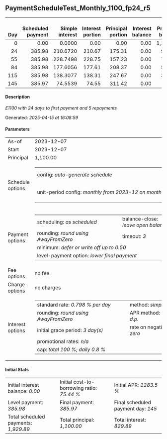 <h2>PaymentScheduleTest_Monthly_1100_fp24_r5</h2><table><thead style="vertical-align: bottom;"><th style="text-align: right;">Day</th><th style="text-align: right;">Scheduled payment</th><th style="text-align: right;">Simple interest</th><th style="text-align: right;">Interest portion</th><th style="text-align: right;">Principal portion</th><th style="text-align: right;">Interest balance</th><th style="text-align: right;">Principal balance</th><th style="text-align: right;">Total simple interest</th><th style="text-align: right;">Total interest</th><th style="text-align: right;">Total principal</th></thead><tr style="text-align: right;"><td class="ci00">0</td><td class="ci01" style="white-space: nowrap;">0.00</td><td class="ci02">0.0000</td><td class="ci03">0.00</td><td class="ci04">0.00</td><td class="ci05">0.00</td><td class="ci06">1,100.00</td><td class="ci07">0.0000</td><td class="ci08">0.00</td><td class="ci09">0.00</td></tr><tr style="text-align: right;"><td class="ci00">24</td><td class="ci01" style="white-space: nowrap;">385.98</td><td class="ci02">210.6720</td><td class="ci03">210.67</td><td class="ci04">175.31</td><td class="ci05">0.00</td><td class="ci06">924.69</td><td class="ci07">210.6720</td><td class="ci08">210.67</td><td class="ci09">175.31</td></tr><tr style="text-align: right;"><td class="ci00">55</td><td class="ci01" style="white-space: nowrap;">385.98</td><td class="ci02">228.7498</td><td class="ci03">228.75</td><td class="ci04">157.23</td><td class="ci05">0.00</td><td class="ci06">767.46</td><td class="ci07">439.4218</td><td class="ci08">439.42</td><td class="ci09">332.54</td></tr><tr style="text-align: right;"><td class="ci00">84</td><td class="ci01" style="white-space: nowrap;">385.98</td><td class="ci02">177.6056</td><td class="ci03">177.61</td><td class="ci04">208.37</td><td class="ci05">0.00</td><td class="ci06">559.09</td><td class="ci07">617.0274</td><td class="ci08">617.03</td><td class="ci09">540.91</td></tr><tr style="text-align: right;"><td class="ci00">115</td><td class="ci01" style="white-space: nowrap;">385.98</td><td class="ci02">138.3077</td><td class="ci03">138.31</td><td class="ci04">247.67</td><td class="ci05">0.00</td><td class="ci06">311.42</td><td class="ci07">755.3351</td><td class="ci08">755.34</td><td class="ci09">788.58</td></tr><tr style="text-align: right;"><td class="ci00">145</td><td class="ci01" style="white-space: nowrap;">385.97</td><td class="ci02">74.5539</td><td class="ci03">74.55</td><td class="ci04">311.42</td><td class="ci05">0.00</td><td class="ci06">0.00</td><td class="ci07">829.8890</td><td class="ci08">829.89</td><td class="ci09">1,100.00</td></tr></table><p><h4>Description</h4><i>£1100 with 24 days to first payment and 5 repayments</i></p><p>Generated: <i>2025-04-15 at 16:08:59</i></p><h4>Parameters</h4><table><tr><td>As-of</td><td>2023-12-07</td></tr><tr><td>Start</td><td>2023-12-07</td></tr><tr><td>Principal</td><td>1,100.00</td></tr><tr><td>Schedule options</td><td><table><tr><td>config: <i>auto-generate schedule</i></td><td>payment count: <i>5</i></td></tr><tr><td style="white-space: nowrap;">unit-period config: <i>monthly from 2023-12 on month-end</i></td><td>max duration: <i>unlimited</i></td></tr></table></td></tr><tr><td>Payment options</td><td><table><tr><td>scheduling: <i>as scheduled</i></td><td>balance-close: <i>leave&nbsp;open&nbsp;balance</i></td></tr><tr><td>rounding: <i>round using AwayFromZero</i></td><td>timeout: <i>3</i></td></tr><tr><td colspan='2'>minimum: <i>defer&nbsp;or&nbsp;write&nbsp;off&nbsp;up&nbsp;to&nbsp;0.50</i></td></tr><tr><td colspan='2'>level-payment option: <i>lower&nbsp;final&nbsp;payment</i></td></tr></table></td></tr><tr><td>Fee options</td><td>no fee</td></tr><tr><td>Charge options</td><td>no charges</td></tr><tr><td>Interest options</td><td><table><tr><td>standard rate: <i>0.798 % per day</i></td><td>method: <i>simple</i></td></tr><tr><td>rounding: <i>round using AwayFromZero</i></td><td>APR method: <i>UK FCA to 1 d.p.</i></td></tr><tr><td>initial grace period: <i>3 day(s)</i></td><td>rate on negative balance: <i>zero</i></td></tr><tr><td colspan="2">promotional rates: <i><i>n/a</i></i></td></tr><tr><td colspan="2">cap: <i>total 100 %; daily 0.8 %</td></tr></table></td></tr></table><h4>Initial Stats</h4><table><tr><td>Initial interest balance: <i>0.00</i></td><td>Initial cost-to-borrowing ratio: <i>75.44 %</i></td><td>Initial APR: <i>1283.5 %</i></td></tr><tr><td>Level payment: <i>385.98</i></td><td>Final payment: <i>385.97</i></td><td>Final scheduled payment day: <i>145</i></td></tr><tr><td>Total scheduled payments: <i>1,929.89</i></td><td>Total principal: <i>1,100.00</i></td><td>Total interest: <i>829.89</i></td></tr></table>